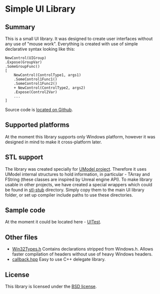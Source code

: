 Simple UI Library
=================

Summary
-------

This is a small UI library. It was designed to create user interfaces without any use of "mouse work".
Everything is created with use of simple declarative syntax looking like this:

	NewControl(UIGroup)
	.Expose(GroupVar)
	.SomeGroupFunc()
	[
		NewControl(ControlType1, args1)
		.SomeControl1Func1()
		.SomeControl1Func2()
		+ NewControl(ControlType2, args2)
		.Expose(Control2Var)
		...
	]

Source code is [located on Github](https://github.com/gildor2/UModel/tree/master/UI).

Supported platforms
-------------------

At the moment this library supports only Windows platform, however it was designed in mind to make it cross-platform later.

STL support
-----------

The library was created specially for [UModel project](http://www.gildor.org/en/projects/umodel). Therefore it uses UModel internal structures
to hold information, in particular - TArray and FString (these classes are inspired by Unreal engine API). To make library usable in other
projects, we have created a special wrappers which could be found in [stl-stub](stl-stub) directory. Simply copy them to the main UI library
folder, or set up compiler include paths to use these directories.

Sample code
-----------

At the moment it could be located here - [UITest](../Tools/UITest).

Other files
-----------
- [Win32Types.h](../Core/Win32Types.h) Contains declarations stripped from Windows.h. Allows faster compilation of headers without use of heavy
  Windows headers.
- [callback.hpp](../libs/include/callback.hpp) Easy to use C++ delegate library.

License
-------

This library is licensed under the [BSD license](LICENSE.txt).
